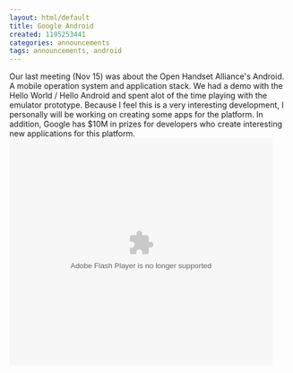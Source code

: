 ```yaml
---
layout: html/default
title: Google Android
created: 1195253441
categories: announcements
tags: announcements, android
---
```

Our last meeting (Nov 15) was about the Open Handset Alliance's Android. A mobile operation system and application stack. We had a demo with the Hello World / Hello Android and spent alot of the time playing with the emulator prototype. Because I feel this is a very interesting development, I personally will be working on creating some apps for the platform. In addition, Google has $10M in prizes for developers who create interesting new applications for this platform.<object width="470" height="406"><param name="movie" value="http://www.youtube.com/p/5CE8623916B0E2FF"><param name="wmode" value="transparent"><embed src="http://www.youtube.com/p/5CE8623916B0E2FF" type="application/x-shockwave-flash" width="470" height="406" wmode="transparent"></object>
